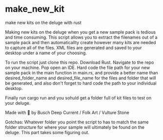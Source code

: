 # make_new_kit
make new kits on the deluge with rust 


Making new kits on the deluge when you get a new sample pack is tedious and time consuming.
This script allows you to extract the filenames out of a sample pack and then automaticallty create however many kits are needed to capture all of the files. 
XML files are generated and saved to your desktop under a name of your choosing. 

To run the script just clone this repo. Download Rust. Navigate to the repo on your machine. Pop open an IDE. Hard code the file path for your new sample pack in the main function in main.rs, and provide a better name than desired_folder_name and desired_file_name for the files and folder that will be generated, and also don't forget to hard code the path to your individual desktop. 

Finally run cargo run and you sohuld get a folder full of kit files to test on your deluge. 

Made with 🖤 by Busch 
Deep Current / Folk Art / Vulture Stone


Gotchas:
Whatever folder you point the script to has to match the same folder structure for where your sample will ultimately be found on the deluge. 
This part takes some figuring out. 